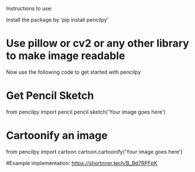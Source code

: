 Instructions to use:

Install the package by 'pip install pencilpy'

# Use pillow or cv2 or any other library to make image readable

Now use the following code to get started with pencilpy

# Get  Pencil Sketch 

from pencilpy import pencil
pencil.sketch('Your image goes here')



# Cartoonify an image
from pencilpy import cartoon
cartoon.cartoonify('Your image goes here')


#Example implementation:
https://shortnner.tech/B_Bd7RPFpK
